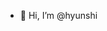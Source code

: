 - 👋 Hi, I’m @hyunshi


<!---
hyunshi/hyunshi is a ✨ special ✨ repository because its `README.md` (this file) appears on your GitHub profile.
You can click the Preview link to take a look at your changes.
--->
